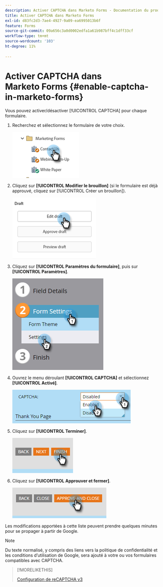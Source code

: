 ```yaml
---
description: Activer CAPTCHA dans Marketo Forms - Documentation du produit - Marketo Docs
title: Activer CAPTCHA dans Marketo Forms
exl-id: d83fc2d3-7ae4-4927-9a09-ea6995013b6f
feature: Forms
source-git-commit: 09a656c3a0d0002edfa1a61b987bff4c1dff33cf
workflow-type: tm+mt
source-wordcount: '103'
ht-degree: 11%

---
```


# Activer CAPTCHA dans Marketo Forms {#enable-captcha-in-marketo-forms}

Vous pouvez activer/désactiver [!UICONTROL CAPTCHA] pour chaque formulaire.

1. Recherchez et sélectionnez le formulaire de votre choix.

   ![](assets/enable-captcha-in-marketo-forms-1.png)

1. Cliquez sur **[!UICONTROL Modifier le brouillon]** (si le formulaire est déjà approuvé, cliquez sur [!UICONTROL Créer un brouillon]).

   ![](assets/enable-captcha-in-marketo-forms-2.png)

1. Cliquez sur **[!UICONTROL Paramètres du formulaire]**, puis sur **[!UICONTROL Paramètres]**.

   ![](assets/enable-captcha-in-marketo-forms-3.png)

1. Ouvrez le menu déroulant **[!UICONTROL CAPTCHA]** et sélectionnez **[!UICONTROL Activé]**.

   ![](assets/enable-captcha-in-marketo-forms-4.png)

1. Cliquez sur **[!UICONTROL Terminer]**.

   ![](assets/enable-captcha-in-marketo-forms-5.png)

1. Cliquez sur **[!UICONTROL Approuver et fermer]**.

   ![](assets/enable-captcha-in-marketo-forms-6.png)

Les modifications apportées à cette liste peuvent prendre quelques minutes pour se propager à partir de Google.

>[!NOTE]
>
>Du texte normalisé, y compris des liens vers la politique de confidentialité et les conditions d’utilisation de Google, sera ajouté à votre ou vos formulaires compatibles avec CAPTCHA.

>[!MORELIKETHIS]
>
>[Configuration de reCAPTCHA v3](/help/marketo/product-docs/demand-generation/forms/using-captcha/setting-up-recaptcha-v3.md)
